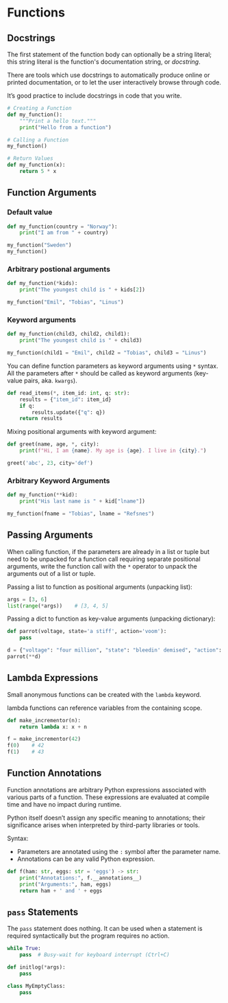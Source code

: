 # Functions

## Docstrings

The first statement of the function body can optionally be a string literal; this string literal is the function's documentation string, or *docstring*.

There are tools which use docstrings to automatically produce online or printed documentation, or to let the user interactively browse through code.

It’s good practice to include docstrings in code that you write.

```py
# Creating a Function
def my_function():
    """Print a hello text."""
    print("Hello from a function")

# Calling a Function
my_function()

# Return Values
def my_function(x):
    return 5 * x
```


## Function Arguments

### Default value
```py
def my_function(country = "Norway"):
    print("I am from " + country)

my_function("Sweden")
my_function()
```

### Arbitrary postional arguments

```py
def my_function(*kids):
    print("The youngest child is " + kids[2])

my_function("Emil", "Tobias", "Linus")
```

### Keyword arguments

```py
def my_function(child3, child2, child1):
    print("The youngest child is " + child3)

my_function(child1 = "Emil", child2 = "Tobias", child3 = "Linus")
```

You can define function parameters as keyword arguments using `*` syntax. All the parameters after `*` should be called as keyword arguments (key-value pairs, aka. `kwargs`).

```py
def read_items(*, item_id: int, q: str):
    results = {"item_id": item_id}
    if q:
        results.update({"q": q})
    return results
```


Mixing positional arguments with keyword argument:
```py
def greet(name, age, *, city):
    print(f"Hi, I am {name}. My age is {age}. I live in {city}.")

greet('abc', 23, city='def')
```


### Arbitrary Keyword Arguments

```py
def my_function(**kid):
    print("His last name is " + kid["lname"])

my_function(fname = "Tobias", lname = "Refsnes")
```


## Passing Arguments

When calling function, if the parameters are already in a list or tuple but need to be unpacked for a function call requiring separate positional arguments, write the function call with the `*` operator to unpack the arguments out of a list or tuple.

Passing a list to function as positional arguments (unpacking list):
```py
args = [3, 6]
list(range(*args))    # [3, 4, 5]
```

Passing a dict to function as key-value arguments (unpacking dictionary):
```py
def parrot(voltage, state='a stiff', action='voom'):
    pass

d = {"voltage": "four million", "state": "bleedin' demised", "action": "VOOM"}
parrot(**d)
```


## Lambda Expressions

Small anonymous functions can be created with the `lambda` keyword. 

lambda functions can reference variables from the containing scope.

```py
def make_incrementor(n):
    return lambda x: x + n

f = make_incrementor(42)
f(0)    # 42
f(1)    # 43
```


## Function Annotations

Function annotations are arbitrary Python expressions associated with various parts of a function. These expressions are evaluated at compile time and have no impact during runtime.

Python itself doesn’t assign any specific meaning to annotations; their significance arises when interpreted by third-party libraries or tools.

Syntax:
- Parameters are annotated using the `:` symbol after the parameter name.
- Annotations can be any valid Python expression.

```py
def f(ham: str, eggs: str = 'eggs') -> str:
    print("Annotations:", f.__annotations__)
    print("Arguments:", ham, eggs)
    return ham + ' and ' + eggs
```


## `pass` Statements

The `pass` statement does nothing. It can be used when a statement is required syntactically but the program requires no action.

```py
while True:
    pass  # Busy-wait for keyboard interrupt (Ctrl+C)

def initlog(*args):
    pass

class MyEmptyClass:
    pass
```
